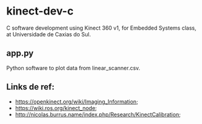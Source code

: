 # kinect-dev-c
C software development using Kinect 360 v1, for Embedded Systems class, at Universidade de Caxias do Sul.

## app.py
Python software to plot data from linear_scanner.csv.

## Links de ref:
* https://openkinect.org/wiki/Imaging_Information;
* https://wiki.ros.org/kinect_node;
* http://nicolas.burrus.name/index.php/Research/KinectCalibration;

